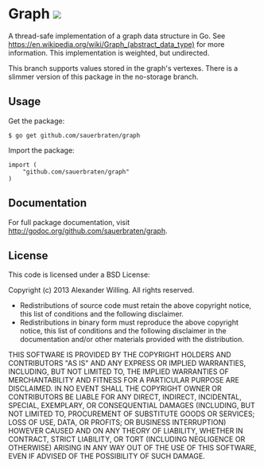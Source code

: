 # Graph <a href="http://goci.me/project/github.com/sauerbraten/graph"><img src="http://goci.me/project/image/github.com/sauerbraten/graph" /></a>

A thread-safe implementation of a graph data structure in Go. See https://en.wikipedia.org/wiki/Graph_(abstract_data_type) for more information. This implementation is weighted, but undirected.

This branch supports values stored in the graph's vertexes. There is a slimmer version of this package in the no-storage branch.

## Usage

Get the package:

	$ go get github.com/sauerbraten/graph

Import the package:

	import (
		"github.com/sauerbraten/graph"
	)


## Documentation

For full package documentation, visit http://godoc.org/github.com/sauerbraten/graph.


## License

This code is licensed under a BSD License:

Copyright (c) 2013 Alexander Willing. All rights reserved.
	
- Redistributions of source code must retain the above copyright notice, this list of conditions and the following disclaimer.
- Redistributions in binary form must reproduce the above copyright notice, this list of conditions and the following disclaimer in the documentation and/or other materials provided with the distribution.

THIS SOFTWARE IS PROVIDED BY THE COPYRIGHT HOLDERS AND CONTRIBUTORS "AS IS" AND ANY EXPRESS OR IMPLIED WARRANTIES, INCLUDING, BUT NOT LIMITED TO, THE IMPLIED WARRANTIES OF MERCHANTABILITY AND FITNESS FOR A PARTICULAR PURPOSE ARE DISCLAIMED. IN NO EVENT SHALL THE COPYRIGHT OWNER OR CONTRIBUTORS BE LIABLE FOR ANY DIRECT, INDIRECT, INCIDENTAL, SPECIAL, EXEMPLARY, OR CONSEQUENTIAL DAMAGES (INCLUDING, BUT NOT LIMITED TO, PROCUREMENT OF SUBSTITUTE GOODS OR SERVICES; LOSS OF USE, DATA, OR PROFITS; OR BUSINESS INTERRUPTION) HOWEVER CAUSED AND ON ANY THEORY OF LIABILITY, WHETHER IN CONTRACT, STRICT LIABILITY, OR TORT (INCLUDING NEGLIGENCE OR OTHERWISE) ARISING IN ANY WAY OUT OF THE USE OF THIS SOFTWARE, EVEN IF ADVISED OF THE POSSIBILITY OF SUCH DAMAGE.
